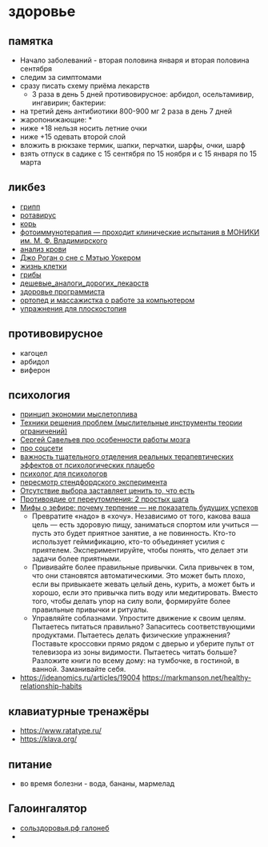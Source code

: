 # здоровье

## памятка

 * Начало заболеваний - вторая половина января и вторая половина сентября
 * следим за симптомами
 * сразу писать схему приёма лекарств 
 	 * 3 раза в день 5 дней противовирусное: арбидол, осельтамивир, ингавирин; бактерии: 
 * на третий день антибиотики 800-900 мг 2 раза в день 7 дней
 * жаропонижающие:
	* 
 * ниже +18 нельзя носить летние очки
 * ниже +15 одевать второй слой
 * вложить в рюкзаке термик, шапки, перчатки, шарфы, очки, шарф
 * взять отпуск в садике с 15 сентября по 15 ноября и с 15 января по 15 марта
 
## ликбез

 * [грипп](https://www.youtube.com/watch?v=jx2DQNEJH9k)
 * [ротавирус](https://www.youtube.com/watch?v=GijjVjVwR4Q)
 * [корь](https://www.youtube.com/watch?v=V68y4_Np9Xc)
 * [фотоиммунотерапия — проходит клинические испытания в МОНИКИ им. М. Ф. Владимирского](https://ria.ru/mo/20180615/1522765490.html)
 * [анализ крови](https://ladariy.livejournal.com/386163.html)
 * [Джо Роган о сне с Мэтью Уокером](https://www.youtube.com/watch?v=itgQRal2od0)
 * [жизнь клетки](https://www.youtube.com/watch?v=JjYIRYhu4m4)
 * [грибы](https://www.youtube.com/watch?v=6BeTUYAUXbY)
 * [дешевые_аналоги_дорогих_лекарств](http://инструкция-от-таблетки.рф/дешевые_аналоги_дорогих_лекарств)
 * [здоровье программиста](https://vk.com/@proglib-zdorovyi-programmist-schastlivyi-programmist)
 * [ортопед и массажистка о работе за компьютером](https://habr.com/ru/company/habr/blog/498634/)
 * [упражнения для плоскостопия](https://www.youtube.com/watch?v=DG_aIsylrt4)

 ## противовирусное

 * кагоцел
 * арбидол
 * виферон
 

 ## психология

 * [принцип экономии мыслетоплива](https://www.youtube.com/watch?v=fWR5SFhBUWc&index=46)
 * [Техники решения проблем (мыслительные инструменты теории ограничений)](https://www.youtube.com/watch?v=JrQGh3BB4ug)
 * [Сергей Савельев про особенности работы мозга](https://www.youtube.com/watch?v=dOWsSYqxM58)
 * [про соцсети](https://www.youtube.com/watch?v=Ixv3-FnoHrc)
 * [важность тщательного отделения реальных терапевтических эффектов от психологических плацебо](https://22century.ru/popular-science-publications/psychological-placebos)
 * [психолог для психологов](http://sigitova.ru/)
 * [пересмотр стендфордского эксперимента](https://vk.com/public60480847?w=wall-60480847_7533)
 * [Отсутствие выбора заставляет ценить то, что есть](https://ideanomics.ru/lectures/12877)
 * [Противоядие от переутомления: 2 простых шага](https://ideanomics.ru/articles/19143)
 * [Мифы о зефире: почему терпение — не показатель будущих успехов](https://ideanomics.ru/articles/20374)
	* Превратите «надо» в «хочу». Независимо от того, какова ваша цель — есть здоровую пищу, заниматься спортом или учиться — пусть это будет приятное занятие, а не повинность. Кто-то использует геймификацию, кто-то объединяет усилия с приятелем. Экспериментируйте, чтобы понять, что делает эти задачи более приятными.
	* Прививайте более правильные привычки. Сила привычек в том, что они становятся автоматическими. Это может быть плохо, если вы привыкаете жевать целый день, курить, а может быть и хорошо, если это привычка пить воду или медитировать. Вместо того, чтобы делать упор на силу воли, формируйте более правильные привычки и ритуалы.
	* Управляйте соблазнами. Упростите движение к своим целям. Пытаетесь питаться правильно? Запаситесь соответствующими продуктами. Пытаетесь делать физические упражнения? Поставьте кроссовки прямо рядом с дверью и уберите пульт от телевизора из зоны видимости. Пытаетесь читать больше? Разложите книги по всему дому: на тумбочке, в гостиной, в ванной. Заманивайте себя.
 * https://ideanomics.ru/articles/19004 https://markmanson.net/healthy-relationship-habits

## клавиатурные тренажёры

 * https://www.ratatype.ru/
 * https://klava.org/

## питание

 * во время болезни - вода, бананы, мармелад

 ## Галоингалятор

 * [сольздоровья.рф галонеб](https://xn--b1adipodapd6ig0b.xn--p1ai/shop/galoingalyatory/galoneb/)
 * []()